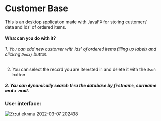 # Customer Base

This is an desktop application made with JavaFX for storing customers' data and ids' of ordered items.

#### What can you do with it?
###### 1. You can add new customer with ids' of ordered items filling up labels and clicking `Dodaj` button.
2. You can select the record you are iterested in and delete it with the `Usuń` button.
##### 3. You can dynamically search thru the database by firstname, surrname and e-mail.

### User interface:
![Zrzut ekranu 2022-03-07 202438](https://user-images.githubusercontent.com/56382792/157103746-fd4ed423-9c61-4ba7-882c-094ce07cbc31.png)
